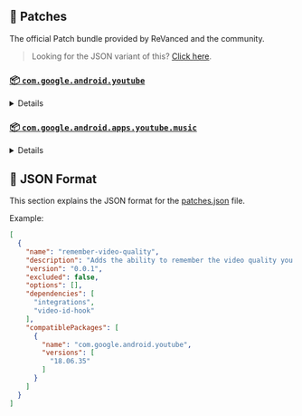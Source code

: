 ## 🧩 Patches

The official Patch bundle provided by ReVanced and the community.

> Looking for the JSON variant of this? [Click here](patches.json).

### [📦 `com.google.android.youtube`](https://play.google.com/store/apps/details?id=com.google.android.youtube)
<details>

| 💊 Patch | 📜 Description | 🏹 Target Version |
|:--------:|:--------------:|:-----------------:|
| `client-spoof` | Spoofs the YouTube client to prevent playback issues. | 18.06.35 |
| `custom-branding-icon-afn-blue` | Changes the YouTube launcher icon (Afn / Blue). | 18.06.35 |
| `custom-branding-icon-afn-red` | Changes the YouTube launcher icon (Afn / Red). | 18.06.35 |
| `custom-branding-icon-revancify` | Changes the YouTube launcher icon (Revancify). | 18.06.35 |
| `custom-branding-name` | Changes the YouTube launcher name to your choice (defaults to ReVanced Extended). | 18.06.35 |
| `custom-seekbar-color` | Change seekbar color in dark mode. | 18.06.35 |
| `custom-video-speed` | Adds more video speed options. | 18.06.35 |
| `default-video-quality` | Adds ability to set default video quality settings. | 18.06.35 |
| `default-video-speed` | Adds ability to set default video speed settings. | 18.06.35 |
| `disable-haptic-feedback` | Disable haptic feedback when swiping. | 18.06.35 |
| `enable-external-browser` | Open url outside the app in an external browser. | 18.06.35 |
| `enable-minimized-playback` | Enables minimized and background playback. | 18.06.35 |
| `enable-old-layout` | Spoof the YouTube client version to use the old layout. | 18.06.35 |
| `enable-old-quality-layout` | Enables the original quality flyout menu. | 18.06.35 |
| `enable-open-links-directly` | Skips over redirection URLs to external links. | 18.06.35 |
| `enable-seekbar-tapping` | Enables tap-to-seek on the seekbar of the video player. | 18.06.35 |
| `enable-tablet-miniplayer` | Enables the tablet mini player layout. | 18.06.35 |
| `enable-wide-searchbar` | Replaces the search icon with a wide search bar. This will hide the YouTube logo when active. | 18.06.35 |
| `force-premium-heading` | Forces premium heading on the home screen. | 18.06.35 |
| `force-vp9-codec` | Forces the VP9 codec for videos. | 18.06.35 |
| `header-switch` | Add switch to change header. | 18.06.35 |
| `hide-auto-captions` | Hide captions from being automatically enabled. | 18.06.35 |
| `hide-auto-player-popup-panels` | Hide automatic popup panels (playlist or live chat) on video player. | 18.06.35 |
| `hide-autoplay-button` | Hides the autoplay button in the video player. | 18.06.35 |
| `hide-button-container` | Adds the options to hide action buttons under a video. | 18.06.35 |
| `hide-captions-button` | Hides the captions button in the video player. | 18.06.35 |
| `hide-cast-button` | Hides the cast button in the video player. | 18.06.35 |
| `hide-channel-watermark` | Hides creator's watermarks on videos. | 18.06.35 |
| `hide-comment-component` | Adds options to hide comment component under a video. | 18.06.35 |
| `hide-create-button` | Hides the create button in the navigation bar. | 18.06.35 |
| `hide-crowdfunding-box` | Hides the crowdfunding box between the player and video description. | 18.06.35 |
| `hide-email-address` | null | 18.06.35 |
| `hide-endscreen-cards` | Hides the suggested video cards at the end of a video in fullscreen. | 18.06.35 |
| `hide-endscreen-overlay` | Hide endscreen overlay on swipe controls. | 18.06.35 |
| `hide-filmstrip-overlay` | Hide flimstrip overlay on swipe controls. | 18.06.35 |
| `hide-floating-microphone` | Hide the floating microphone button above the keyboard. | 18.06.35 |
| `hide-flyout-panel` | Adds options to hide player settings flyout panel. | 18.06.35 |
| `hide-fullscreen-buttoncontainer` | Hides the button containers in fullscreen. | 18.06.35 |
| `hide-fullscreen-panels` | Hides video description and comments panel in fullscreen view. | 18.06.35 |
| `hide-general-ads` | Hooks the method which parses the bytes into a ComponentContext to filter components. | 18.06.35 |
| `hide-info-cards` | Hides info-cards in videos. | 18.06.35 |
| `hide-live-chat-button` | Hides the live chat button in the video player. | 18.06.35 |
| `hide-mix-playlists` | Removes mix playlists from home feed and video player. | 18.06.35 |
| `hide-next-prev-button` | Hides the next prev button in the player controller. | 18.06.35 |
| `hide-pip-notification` | Disable pip notification when you first launch pip mode. | 18.06.35 |
| `hide-player-button-background` | Hide player button background. | 18.06.35 |
| `hide-player-overlay-filter` | Remove the dark filter layer from the player's background. | 18.06.35 |
| `hide-shorts-button` | Hides the shorts button in the navigation bar. | 18.06.35 |
| `hide-shorts-component` | Hides other Shorts components. | 18.06.35 |
| `hide-snackbar` | Hides the snackbar action popup. | 18.06.35 |
| `hide-startup-shorts-player` | Disables playing YouTube Shorts when launching YouTube. | 18.06.35 |
| `hide-stories` | Hides YouTube Stories shelf on the feed. | 18.06.35 |
| `hide-suggested-actions` | Hide the suggested actions bar inside the player. | 18.06.35 |
| `hide-time-and-seekbar` | Hides progress bar and time counter on videos. | 18.06.35 |
| `hide-tooltip-content` | Hides the tooltip box that appears on first install. | 18.06.35 |
| `hide-video-ads` | Removes ads in the video player. | 18.06.35 |
| `layout-switch` | Tricks the dpi to use some tablet/phone layouts. | 18.06.35 |
| `materialyou` | Enables MaterialYou theme for Android 12+ | 18.06.35 |
| `microg-support` | Allows YouTube ReVanced to run without root and under a different package name with Vanced MicroG. | 18.06.35 |
| `optimize-resource` | Removes duplicate resources from YouTube. | 18.06.35 |
| `overlay-buttons` | Add overlay buttons for ReVanced Extended. | 18.06.35 |
| `patch-options` | Create an options.toml file. | all |
| `return-youtube-dislike` | Shows the dislike count of videos using the Return YouTube Dislike API. | 18.06.35 |
| `settings` | Applies mandatory patches to implement ReVanced settings into the application. | 18.06.35 |
| `sponsorblock` | Integrates SponsorBlock which allows skipping video segments such as sponsored content. | 18.06.35 |
| `swipe-controls` | Adds volume and brightness swipe controls. | 18.06.35 |
| `theme` | Applies a custom theme (default: amoled). | 18.06.35 |
| `translations` | Add Crowdin translations for YouTube. | 18.06.35 |
</details>

### [📦 `com.google.android.apps.youtube.music`](https://play.google.com/store/apps/details?id=com.google.android.apps.youtube.music)
<details>

| 💊 Patch | 📜 Description | 🏹 Target Version |
|:--------:|:--------------:|:-----------------:|
| `background-play` | Enables playing music in the background. | all |
| `client-spoof-music` | Spoofs the YouTube Music client. | all |
| `custom-branding-music-afn-blue` | Changes the YouTube Music launcher icon (Afn / Blue). | all |
| `custom-branding-music-afn-red` | Changes the YouTube Music launcher icon (Afn / Red). | all |
| `custom-branding-music-revancify` | Changes the YouTube Music launcher icon to your choice (Revancify). | all |
| `enable-black-navbar` | Sets the navigation bar color to black. | all |
| `enable-color-match-player` | Matches the fullscreen player color with the minimized one. | all |
| `enable-force-minimized-player` | Permanently keep player minimized even if another track is played. | all |
| `enable-force-shuffle` | Enable force shuffle even if another track is played. | all |
| `enable-opus-codec` | Enable opus codec when playing audio. | all |
| `enable-tablet-mode` | Enable landscape mode on phone. | all |
| `enable-zen-mode` | Adds a grey tint to the video player to reduce eye strain. | all |
| `exclusive-audio-playback` | Enables the option to play music without video. | all |
| `hide-compact-header` | Hides the music category bar at the top of the homepage. | all |
| `hide-get-premium` | Removes all "Get Premium" evidences from the avatar menu. | all |
| `hide-music-ads` | Removes ads in the music player. | all |
| `hide-music-cast-button` | Hides the cast button in the video player and header | all |
| `hide-taste-builder` | Removes the "Tell us which artists you like" card from the home screen. | all |
| `hide-upgrade-button` | Removes the upgrade tab from the pivot bar. | all |
| `minimized-playback-music` | Enables minimized playback on Kids music. | all |
| `music-microg-support` | Allows YouTube Music ReVanced to run without root and under a different package name. | all |
| `music-settings` | Adds settings for ReVanced to YouTube Music. | all |
| `optimize-resource-music` | Remove unnecessary resources. | all |
| `patch-options` | Create an options.toml file. | all |
| `translations-music` | Add Crowdin translations for YouTube Music. | all |
</details>



## 📝 JSON Format

This section explains the JSON format for the [patches.json](patches.json) file.

Example:

```json
[
  {
    "name": "remember-video-quality",
    "description": "Adds the ability to remember the video quality you chose in the video quality flyout.",
    "version": "0.0.1",
    "excluded": false,
    "options": [],
    "dependencies": [
      "integrations",
      "video-id-hook"
    ],
    "compatiblePackages": [
      {
        "name": "com.google.android.youtube",
        "versions": [
          "18.06.35"
        ]
      }
    ]
  }
]
```